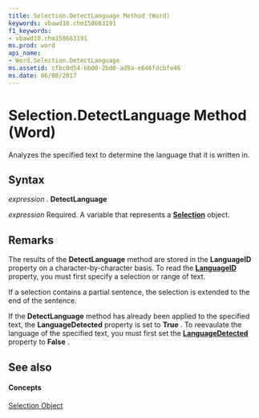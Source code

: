 ```yaml
---
title: Selection.DetectLanguage Method (Word)
keywords: vbawd10.chm158663191
f1_keywords:
- vbawd10.chm158663191
ms.prod: word
api_name:
- Word.Selection.DetectLanguage
ms.assetid: cfbc0d54-bb00-2bd0-ad9a-e646fdcbfe46
ms.date: 06/08/2017
---
```



# Selection.DetectLanguage Method (Word)

Analyzes the specified text to determine the language that it is written in.


## Syntax

 _expression_ . **DetectLanguage**

 _expression_ Required. A variable that represents a **[Selection](selection-object-word.md)** object.


## Remarks

The results of the **DetectLanguage** method are stored in the **LanguageID** property on a character-by-character basis. To read the **[LanguageID](language-id-property-word.md)** property, you must first specify a selection or range of text.

If a selection contains a partial sentence, the selection is extended to the end of the sentence.

If the **DetectLanguage** method has already been applied to the specified text, the **LanguageDetected** property is set to **True** . To reevaulate the language of the specified text, you must first set the **[LanguageDetected](document-languagedetected-property-word.md)** property to **False** .


## See also


#### Concepts


[Selection Object](selection-object-word.md)

